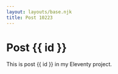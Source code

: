 ```yaml
---
layout: layouts/base.njk
title: Post 10223
---
```


# Post {{ id }}

This is post {{ id }} in my Eleventy project.
